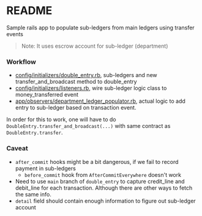 # README

Sample rails app to populate sub-ledgers from main ledgers using transfer events

> Note: It uses escrow account for sub-ledger (department)

### Workflow

- [config/initializers/double_entry.rb](https://github.com/HandOfGod94/ledger_playground/blob/main/config/initializers/double_entry.rb), sub-ledgers and new transfer_and_broadcast method to double_entry
- [config/initializers/listeners.rb](https://github.com/HandOfGod94/ledger_playground/blob/main/config/initializers/listeners.rb), wire sub-ledger logic class to money_transferred event
- [app/observers/department_ledger_populator.rb](https://github.com/HandOfGod94/ledger_playground/blob/main/app/observers/department_ledger_populator.rb), actual logic to add entry to sub-ledger based on transaction event.

In order for this to work, one will have to do `DoubleEntry.transfer_and_broadcast(...)` with same contract as `DoubleEntry.transfer`.

### Caveat
- `after_commit` hooks might be a bit dangerous, if we fail to record payment in sub-ledgers
  - `before_commit` hook from `AfterCommitEverywhere` doesn't work
- Need to use `main` branch of `double_entry` to capture credit_line and debit_line for each transaction. Although there are other ways
  to fetch the same info.
- `detail` field should contain enough information to figure out sub-ledger account
